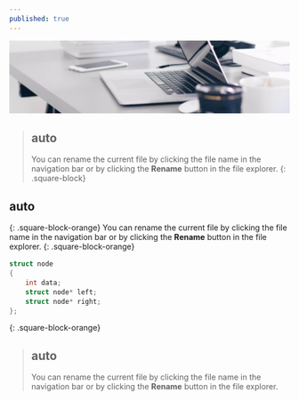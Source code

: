 ```yaml
---
published: true
---
```

[![Benjamin Bannekat ](https://raw.githubusercontent.com/hamid-abbaszadeh/hamid-abbaszadeh.github.io/master/images/post1.jpg)](https://hamid-abbaszadeh.github.io/Trees-Algorithm/)

>## auto
>You can rename the current file by clicking the file name in the navigation bar or by clicking the **Rename** button in the file explorer.
{: .square-block}

## auto
{: .square-block-orange}
You can rename the current file by clicking the file name in the navigation bar or by clicking the **Rename** button in the file explorer.
{: .square-block-orange}

```cpp
struct node
{
	int data;
	struct node* left;
	struct node* right;
};
```
{: .square-block-orange}

>## auto
>You can rename the current file by clicking the file name in the navigation bar or by clicking the **Rename** button in the file explorer.
